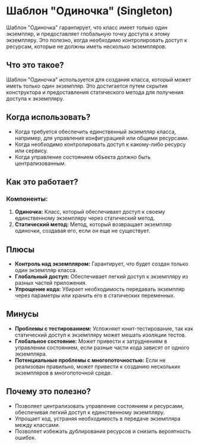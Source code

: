 # Шаблон "Одиночка" (Singleton)

Шаблон "Одиночка" гарантирует, что класс имеет только один экземпляр, и предоставляет глобальную точку доступа к этому
экземпляру. Это полезно, когда необходимо контролировать доступ к ресурсам, которые не должны иметь несколько
экземпляров.

## Что это такое?

Шаблон "Одиночка" используется для создания класса, который может иметь только один экземпляр. Это достигается путем
скрытия конструктора и предоставления статического метода для получения доступа к экземпляру.

## Когда использовать?

- Когда требуется обеспечить единственный экземпляр класса, например, для управления конфигурацией или общими ресурсами.
- Когда необходимо контролировать доступ к какому-либо ресурсу или сервису.
- Когда управление состоянием объекта должно быть централизованным.

## Как это работает?

### Компоненты:

1. **Одиночка:** Класс, который обеспечивает доступ к своему единственному экземпляру через статический метод.
2. **Статический метод:** Метод, который возвращает экземпляр одиночки, создавая его, если он еще не существует.

## Плюсы

- **Контроль над экземпляром:** Гарантирует, что будет создан только один экземпляр класса.
- **Глобальный доступ:** Обеспечивает легкий доступ к экземпляру из разных частей приложения.
- **Упрощение кода:** Убирает необходимость передавать экземпляр через параметры или хранить его в статических
  переменных.

## Минусы

- **Проблемы с тестированием:** Усложняет юнит-тестирование, так как статический доступ к экземпляру может мешать
  изоляции тестов.
- **Глобальное состояние:** Может привести к затруднениям в управлении состоянием, если разные части кода зависят от
  одного экземпляра.
- **Потенциальные проблемы с многопоточностью:** Если не реализован правильно, может привести к созданию нескольких
  экземпляров в многопоточной среде.

## Почему это полезно?

- Позволяет централизовать управление состоянием и ресурсами, обеспечивая легкий доступ к единственному экземпляру.
- Упрощает код, устраняя необходимость в передаче экземпляра между классами.
- Позволяет избежать дублирования ресурсов и снизить вероятность ошибок.

